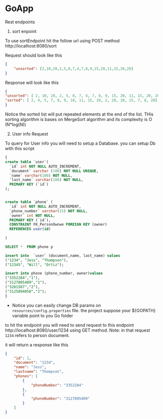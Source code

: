 # GoApp


Rest endpoints

1) sort enpoint 

To use sortEndpoint hit the follow url using POST method
http://localhost:8080/sort

Request should look like this
```json
{
    "unsorted": [2,10,20,2,5,8,7,4,7,8,9,15,20,11,15,20,20]
}
```

Response will look like this
```json
{
"unsorted": [ 2, 10, 20, 2, 5, 8, 7, 4, 7, 8, 9, 15, 20, 11, 15, 20, 20 ],
"sorted": [ 2, 4, 5, 7, 8, 9, 10, 11, 15, 20, 2, 20, 20, 15, 7, 8, 20]
}
```

Notice the sorted list will put repeated elements at the end of the list. THis sorting algorithm is bases on MergeSort algorithm and its complexity is O (N*log(N))

2) User info Request

To query for User info you will need to setup a Database. you can setup Db with this script
```sql
{
create table `user`(
  `id` int NOT NULL AUTO_INCREMENT,
  `document` varchar (100) NOT NULL UNIQUE,
  `name` varchar(100) NOT NULL,
  `last_name` varchar(100) NOT NULL,
  PRIMARY KEY (`id`)
);


create table `phone` (
  `id` int NOT NULL AUTO_INCREMENT,
  `phone_number` varchar(15) NOT NULL,
  `owner` int NOT NULL,
  PRIMARY KEY (`id`),
  CONSTRAINT FK_PersonOwnwe FOREIGN KEY (owner)
  REFERENCES user(id)
 
) 

SELECT *  FROM phone p

insert into  `user` (document,name, last_name) values 
("1234", "Jess", "Thompson"),
("12345", "Will", "Ortiz");

insert into phone (phone_number, owner)values 
("3352284","1"),
("3127805409","1"),
("3261587","2"),
("3125894058","2");
}
```

* Notice you can easily change DB params on ``resources/config.properties`` file. the project suppose your ${GOPATH} variable point to you Go folder

to hit the endpoint you will need to send request to this endpoint
http://localhost:8080/user/1234 using GET method. Note: in that request `1234` refers to person document.

it will return a response like this 
``` json
{
    "id": 1,
    "document": "1234",
    "name": "Jess",
    "lastname": "Thompson",
    "phones": [
        {
            "phoneNumber": "3352284"
        },
        {
            "phoneNumber": "3127805409"
        }
    ]
}
```
